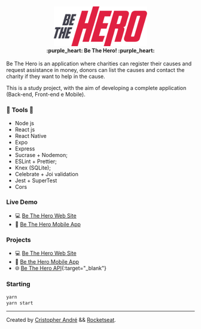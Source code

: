 <h4 align="center">
  <img alt="Be The Hero" title="Bethehero" src=".github/logo.png" width="250px"/><br>
  <b>:purple_heart: Be The Hero! :purple_heart:</b>
</h4>

<p>Be The Hero is an application where charities can register their causes and request assistance in money, donors can list the causes and contact the charity if they want to help in the cause.</p>

<p>This is a study project, with the aim of developing a complete application (Back-end, Front-end e Mobile). </p>


### :rocket: **Tools** :rocket:

- Node js
- React js
- React Native
- Expo
- Express
- Sucrase + Nodemon;
- ESLint + Prettier;
- Knex (SQLite);
- Celebrate + Joi validation
- Jest + SuperTest
- Cors

### **Live Demo**

- :computer: [Be The Hero Web Site](https://be-the-hero-frontend.herokuapp.com/)
- :iphone: [Be The Hero Mobile App](https://expo.io/@cristopherandre/bethehero/)

### **Projects**

- :computer: [Be The Hero Web Site](https://github.com/cristopherAndre/be-the-hero-frontend)
- :iphone: [Be the Hero Mobile App](https://github.com/cristopherAndre/be-the-hero-mobile)
- :globe_with_meridians: [Be The Hero API](https://github.com/cristopherAndre/be-the-hero-backend){:target="_blank"}

### Starting

    yarn
    yarn start

---

Created by [Cristopher André](https://cristopherandre.com) && [Rocketseat](https://rocketseat.com.br).